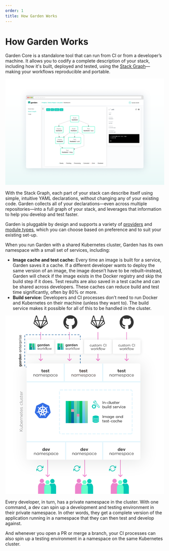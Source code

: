 ```yaml
---
order: 1
title: How Garden Works
---
```


# How Garden Works

Garden Core is a standalone tool that can run from CI or from a developer’s machine. It allows you to codify a complete description of your stack, including how it's built, deployed and tested, using the [Stack Graph](https://docs.garden.io/basics/stack-graph)—making your workflows reproducible and portable.

![The Stack Graph](../stack-graph-screenshot.png "The Stack Graph, shown in the Garden dashboard")

With the Stack Graph, each part of your stack can describe itself using simple, intuitive YAML declarations, without changing any of your existing code. Garden collects all of your declarations—even across multiple repositories—into a full graph of your stack, and leverages that information to help you develop and test faster.

Garden is pluggable by design and supports a variety of [providers](../reference/providers/README.md) and [module types](../reference/module-types/README.md), which you can choose based on preference and to suit your existing set-up.

When you run Garden with a shared Kubernetes cluster, Garden has its own namespace with a small set of services, including:

- **Image cache and test cache:** Every time an image is built for a service, Garden saves it a cache. If a different developer wants to deploy the same version of an image, the image doesn’t have to be rebuilt–instead, Garden will check if the image exists in the Docker registry and skip the build step if it does. Test results are also saved in a test cache and can be shared across developers. These caches can reduce build and test time significantly, often by 80% or more.
- **Build service:** Developers and CI processes don’t need to run Docker and Kubernetes on their machine (unless they want to). The build service makes it possible for all of this to be handled in the cluster.

![Cluster Diagram](../cluster-diagram.png "Garden + Kubernetes Cluster Diagram")

Every developer, in turn, has a private namespace in the cluster. With one command, a dev can spin up a development and testing environment in their private namespace. In other words, they get a complete version of the application running in a namespace that they can then test and develop against.

And whenever you open a PR or merge a branch, your CI processes can also spin up a testing environment in a namespace on the same Kubernetes cluster.
